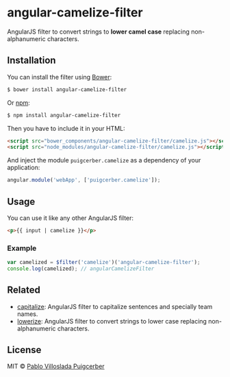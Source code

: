 # angular-camelize-filter

AngularJS filter to convert strings to **lower camel case** replacing non-alphanumeric characters.

## Installation

You can install the filter using [Bower](http://bower.io/):

```bash
$ bower install angular-camelize-filter
```

Or [npm](https://www.npmjs.com/):

```bash
$ npm install angular-camelize-filter
```

Then you have to include it in your HTML:

```html
<script src="bower_components/angular-camelize-filter/camelize.js"></script>
<script src="node_modules/angular-camelize-filter/camelize.js"></script>
```

And inject the module `puigcerber.camelize` as a dependency of your application:

```js
angular.module('webApp', ['puigcerber.camelize']);
```

## Usage

You can use it like any other AngularJS filter:

```html
<p>{{ input | camelize }}</p>
```

### Example

```js
var camelized = $filter('camelize')('angular-camelize-filter');
console.log(camelized); // angularCamelizeFilter
```

## Related

* [capitalize](https://github.com/Puigcerber/angular-capitalize-filter): 
AngularJS filter to capitalize sentences and specially team names.
* [lowerize](https://github.com/Puigcerber/angular-lowerize-filter): 
AngularJS filter to convert strings to lower case replacing non-alphanumeric characters.

## License

MIT © [Pablo Villoslada Puigcerber](http://pablovilloslada.com)
